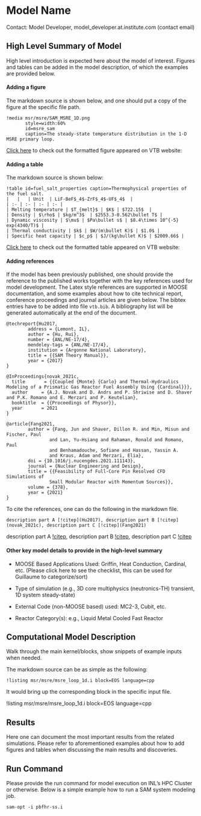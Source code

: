 # Model Name

Contact: Model Developer, model_developer.at.institute.com (contact email) 

## High Level Summary of Model

High level introduction is expected here about the model of interest. Figures and tables can be added 
in the model description, of which the examples are provided below. 

#### Adding a figure

The markdown source is shown below, and one should put a copy of the figure at the specific file path.

```language=bash
!media msr/msre/SAM_MSRE_1D.png
       style=width:60%
       id=msre_sam
       caption=The steady-state temperature distribution in the 1-D MSRE primary loop.

```

[Click here](msr/msre/msre_sam_model.md#msre_sam) to check out the formatted figure appeared on VTB website:


#### Adding a table

The markdown source is shown below:

```language=bash
!table id=fuel_salt_properties caption=Thermophysical properties of the fuel salt.
|   |   | Unit  | LiF-BeF$_4$-ZrF$_4$-UF$_4$  |
| :- | :- | :- | :- |
| Melting temperature | $T_{melt}$ | $K$ | $722.15$  |
| Density | $\rho$ | $kg/m^3$  | $2553.3-0.562\bullet T$ |
| Dynamic viscosity | $\mu$ | $Pa\bullet s$ | $8.4\times 10^{-5} exp(4340/T)$ |
| Thermal conductivity | $k$ | $W/(m\bullet K)$ | $1.0$ |
| Specific heat capacity | $c_p$ | $J/(kg\bullet K)$ | $2009.66$ |

```

[Click here](msr/msre/msre_sam_model.md#fuel_salt_properties) to check out the formatted table appeared on VTB website:

#### Adding references

If the model has been previously published, one should provide the reference to the published works together with the key references used for model development. 
The Latex style references are supported in MOOSE documentation, and some examples about how to cite technical report, conference proceedings and journal articles are given below. The bibtex entries have to be added into file `vtb.bib`. 
A bibliography list will be generated automatically at the end of the document. 

```language=bash
@techreport{Hu2017,
        address = {Lemont, IL},
        author = {Hu, Rui},
        number = {ANL/NE-17/4},
        mendeley-tags = {ANL/NE-17/4},
        institution = {Argonne National Laboratory},
        title = {{SAM Theory Manual}},
        year = {2017}
}

```

```language=bash
@InProceedings{novak_2021c,
  title       = {{Coupled {Monte} {Carlo} and Thermal-Hydraulics Modeling of a Prismatic Gas Reactor Fuel Assembly Using {Cardinal}}},
  author     = {A.J. Novak and D. Andrs and P. Shriwise and D. Shaver and P.K. Romano and E. Merzari and P. Keutelian},
  booktitle  = {{Proceedings of Physor}},
  year       = 2021
}

```

```language=bash
@article{Fang2021,
        author = {Fang, Jun and Shaver, Dillon R. and Min, Misun and Fischer, Paul
                and Lan, Yu-Hsiang and Rahaman, Ronald and Romano, Paul
                and Benhamadouche, Sofiane and Hassan, Yassin A.
                and Kraus, Adam and Merzari, Elia},
        doi = {10.1016/j.nucengdes.2021.111143},
        journal = {Nuclear Engineering and Design},
        title = {{Feasibility of Full-Core Pin Resolved CFD Simulations of
                Small Modular Reactor with Momentum Sources}},
        volume = {378},
        year = {2021}
}

```

To cite the references, one can do the following in the markdown file.

```language=bash
description part A [!citep](Hu2017), description part B [!citep](novak_2021c), description part C [!citep](Fang2021)

```

description part A [!citep](Hu2017), description part B [!citep](novak_2021c), description part C [!citep](Fang2021)


#### Other key model details to provide in the high-level summary

- MOOSE Based Applications Used: Griffin, Heat Conduction, Cardinal, etc. (Please click here to see the checklist, this can be used for Guillaume to categorize/sort)

- Type of simulation (e.g., 3D core multiphysics (neutronics-TH) transient, 1D system steady-state)

- External Code (non-MOOSE based) used: MC2-3, Cubit, etc.

- Reactor Category(s): e.g., Liquid Metal Cooled Fast Reactor


## Computational Model Description

Walk through the main kernel/blocks, show snippets of example inputs when needed. 

The markdown source can be as simple as the following:

```language=bash
!listing msr/msre/msre_loop_1d.i block=EOS language=cpp

```

It would bring up the corresponding block in the specific input file.

!listing msr/msre/msre_loop_1d.i block=EOS language=cpp


## Results

Here one can document the most important results from the related simulations. Please refer to aforementioned examples about how to add figures and tables when discussing the main results and discoveries. 


## Run Command 

Please provide the run command for model execution on INL’s HPC Cluster or otherwise. Below is a simple example how to run a SAM system modeling job. 

```language=bash
sam-opt -i pbfhr-ss.i

```


